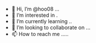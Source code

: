 - 👋 Hi, I’m @hoo08 ...
- 👀 I’m interested in .
- 🌱 I’m currently learning ..
- 💞️ I’m looking to collaborate on ...
- 📫 How to reach me .....

<!---
hoo08/hoo08 is a ✨ special ✨ repository because its `README.md` (this file) appears on your GitHub profile.
You can click the Preview link to take a look at your changes.
--->
